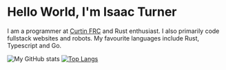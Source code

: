 # Hello World, I'm Isaac Turner 

I am a programmer at [Curtin FRC](https://github.com/CurtinFRC) and Rust enthusiast. I also primarily code fullstack websites and robots. My favourite languages include Rust, Typescript and Go. 

![My GitHub stats](https://github-readme-stats.vercel.app/api?username=spacey-sooty&show_icons=true&theme=tokyonight)
[![Top Langs](https://github-readme-stats.vercel.app/api/top-langs/?username=spacey-sooty)](https://github.com/spacey-sooty/github-readme-stats&hide=lua)
